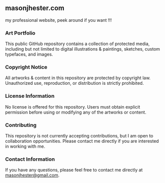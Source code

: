 ## masonjhester.com
my professional website, peek around if you want !!!

### Art Portfolio
This public GitHub repository contains a collection of protected media, including but not limited to digital illustrations & paintings, sketches, custom typefaces, and images.
### Copyright Notice
All artworks & content in this repository are protected by copyright law. Unauthorized use, reproduction, or distribution is strictly prohibited.
### License Information
No license is offered for this repository. Users must obtain explicit permission before using or modifying any of the artworks or content.
### Contributing
This repository is not currently accepting contributions, but I am open to collaboration opportunities. Please contact me directly if you are interested in working with me.
### Contact Information
If you have any questions, please feel free to contact me directly at [masonjhester@gmail.com](mailto:masonjhester@gmail.com).
